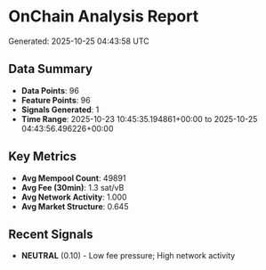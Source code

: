 # OnChain Analysis Report
Generated: 2025-10-25 04:43:58 UTC

## Data Summary
- **Data Points**: 96
- **Feature Points**: 96
- **Signals Generated**: 1
- **Time Range**: 2025-10-23 10:45:35.194861+00:00 to 2025-10-25 04:43:56.496226+00:00

## Key Metrics
- **Avg Mempool Count**: 49891
- **Avg Fee (30min)**: 1.3 sat/vB
- **Avg Network Activity**: 1.000
- **Avg Market Structure**: 0.645

## Recent Signals
- **NEUTRAL** (0.10) - Low fee pressure; High network activity
